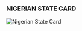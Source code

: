 ### NIGERIAN STATE CARD

![Nigerian State Card](https://github.com/user-attachments/assets/466a14ff-f835-4e73-8a9d-0e1be1081e50)